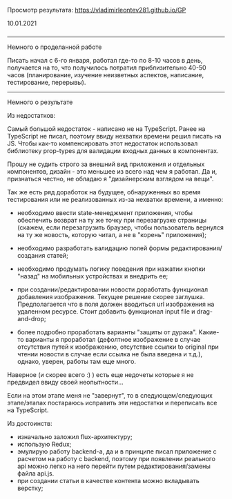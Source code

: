 Просмотр результата: https://vladimirleontev281.github.io/GP


10.01.2021
#####

----------
Немного о проделанной работе

Писать начал с 6-го января, работал где-то по 8-10 часов в день, получается на то, что получилось потратил приблизительно 40-50 часов (планирование, изучение неизветных аспектов, написание, тестирование, перерывы).

----------
Немного о результате


Из недостатков:

Самый большой недостаток - написано не на TypeScript. Ранее на TypeScript не писал, поэтому ввиду нехватки времени решил писать на JS. Чтобы как-то компенсировать этот недостаток использовал библиотеку prop-types для валидации входных данных в компонентах.

Прошу не судить строго за внешний вид приложения и отдельных компонентов, дизайн - это меньшее из всего над чем я работал. Да и, признаться честно, не обладаю я "дизайнерским взглядом на вещи".

Так же есть ряд доработок на будущее, обнаруженных во время тестирования или не реализованных из-за нехватки времени, а именно:

- необходимо ввести state-менеджмент приложения, чтобы обеспечить возврат на ту же точку при перезагрузке страницы (скажем, если перезагрузить браузер, чтобы пользователь вернулся на ту же новость, которую читал, а не в "корень" приложения);

- необходимо разработать валидацию полей формы редактирования/создания статей;

- необходимо продумать логику поведения при нажатии кнопки "назад" на мобильных устройствах и внедрить ее;

- при создании/редактировании новости доработать функционал добавления изображения. Текущее решение скорее заглушка. Предполагается что в поля должен вводиться url изображения на удаленном ресурсе. Стоит добавить функционал input file и drag-and-drop;

- более подробно проработать варианты "защиты от дурака". Какие-то варианты я проработал (дефолтное изображение в случае отсутствия путей к изображению, отсутствие ссылки to original при чтении новости в случае если ссылка не была введена и т.д.), однако, уверен, работы там еще много.

Наверное (и скорее всего :) ) есть еще недочеты которые я не предвидел ввиду своей неопытности...


Если на этом этапе меня не "завернут", то в следующем/следующих этапе/этапах постараюсь исправить эти недостатки и переписать все на TypeScript.



Из достоинств:

- изначально заложил flux-архитектуру;
- использую Redux;
- эмулирую работу backend-а, да и в принципе писал приложение с расчетом на работу с backend, поэтому при появлении реального api можно легко на него перейти путем редактирования/замены файла api.js.
- при создании статьи в качестве контента можно вкладывать верстку;